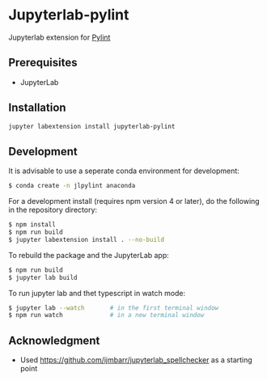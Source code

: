 # Jupyterlab-pylint

Jupyterlab extension for [Pylint](https://www.pylint.org/) 

## Prerequisites

- JupyterLab

## Installation

```bash
jupyter labextension install jupyterlab-pylint
```

## Development

It is advisable to use a seperate conda environment for development:

```bash
$ conda create -n jlpylint anaconda
```

For a development install (requires npm version 4 or later), do the following in the repository directory:

```bash
$ npm install
$ npm run build
$ jupyter labextension install . --no-build  
```

To rebuild the package and the JupyterLab app:

```bash
$ npm run build
$ jupyter lab build
```

To run jupyter lab and thet typescript in watch mode:

```bash
$ jupyter lab --watch       # in the first terminal window
$ npm run watch             # in a new terminal window
```


## Acknowledgment

- Used https://github.com/ijmbarr/jupyterlab_spellchecker as a starting point
